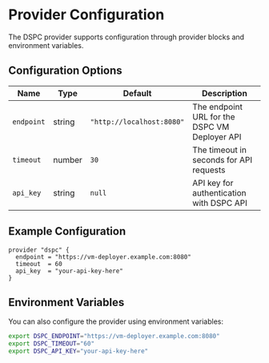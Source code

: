 # Provider Configuration

The DSPC provider supports configuration through provider blocks and environment variables.

## Configuration Options

| Name | Type | Default | Description |
|------|------|---------|-------------|
| `endpoint` | string | `"http://localhost:8080"` | The endpoint URL for the DSPC VM Deployer API |
| `timeout` | number | `30` | The timeout in seconds for API requests |
| `api_key` | string | `null` | API key for authentication with DSPC API |

## Example Configuration

```hcl
provider "dspc" {
  endpoint = "https://vm-deployer.example.com:8080"
  timeout  = 60
  api_key  = "your-api-key-here"
}
```

## Environment Variables

You can also configure the provider using environment variables:

```bash
export DSPC_ENDPOINT="https://vm-deployer.example.com:8080"
export DSPC_TIMEOUT="60"
export DSPC_API_KEY="your-api-key-here"
```

